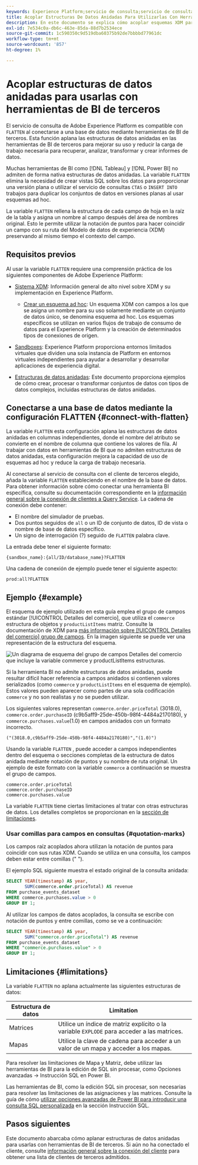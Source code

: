 ```yaml
---
keywords: Experience Platform;servicio de consulta;servicio de consulta;estructuras de datos anidadas;datos anidados;acoplar;datos anidados acoplados;
title: Acoplar Estructuras De Datos Anidadas Para Utilizarlas Con Herramientas De BI
description: En este documento se explica cómo acoplar esquemas XDM para todas las tablas y vistas durante una sesión al utilizar herramientas BI de terceros con servicio de consulta.
exl-id: 7e534c0a-db6c-463e-85da-88d7b2534ece
source-git-commit: 1c590350c9d519dba60375b92de7bbbbd77961dc
workflow-type: tm+mt
source-wordcount: '857'
ht-degree: 1%

---
```


# Acoplar estructuras de datos anidadas para usarlas con herramientas de BI de terceros

El servicio de consulta de Adobe Experience Platform es compatible con `FLATTEN` al conectarse a una base de datos mediante herramientas de BI de terceros. Esta función aplana las estructuras de datos anidadas en las herramientas de BI de terceros para mejorar su uso y reducir la carga de trabajo necesaria para recuperar, analizar, transformar y crear informes de datos.

Muchas herramientas de BI como [!DNL Tableau] y [!DNL Power BI] no admiten de forma nativa estructuras de datos anidadas. La variable `FLATTEN` elimina la necesidad de crear vistas SQL sobre los datos para proporcionar una versión plana o utilizar el servicio de consultas `CTAS` o `INSERT INTO` trabajos para duplicar los conjuntos de datos en versiones planas al usar esquemas ad hoc.

La variable `FLATTEN` rellena la estructura de cada campo de hoja en la raíz de la tabla y asigna un nombre al campo después del área de nombres original. Esto le permite utilizar la notación de puntos para hacer coincidir un campo con su ruta del Modelo de datos de experiencia (XDM) preservando al mismo tiempo el contexto del campo.

## Requisitos previos

Al usar la variable `FLATTEN` requiere una comprensión práctica de los siguientes componentes de Adobe Experience Platform:

* [Sistema XDM](../../xdm/home.md): Información general de alto nivel sobre XDM y su implementación en Experience Platform.

   * [Crear un esquema ad hoc](../../xdm/tutorials/ad-hoc.md): Un esquema XDM con campos a los que se asigna un nombre para su uso solamente mediante un conjunto de datos único, se denomina esquema ad hoc. Los esquemas específicos se utilizan en varios flujos de trabajo de consumo de datos para el Experience Platform y la creación de determinados tipos de conexiones de origen.

* [Sandboxes](../../sandboxes/home.md): Experience Platform proporciona entornos limitados virtuales que dividen una sola instancia de Platform en entornos virtuales independientes para ayudar a desarrollar y desarrollar aplicaciones de experiencia digital.

* [Estructuras de datos anidadas](./nested-data-structures.md): Este documento proporciona ejemplos de cómo crear, procesar o transformar conjuntos de datos con tipos de datos complejos, incluidas estructuras de datos anidadas.

## Conectarse a una base de datos mediante la configuración FLATTEN {#connect-with-flatten}

La variable `FLATTEN` esta configuración aplana las estructuras de datos anidadas en columnas independientes, donde el nombre del atributo se convierte en el nombre de columna que contiene los valores de fila. Al trabajar con datos en herramientas de BI que no admiten estructuras de datos anidadas, esta configuración mejora la capacidad de uso de esquemas ad hoc y reduce la carga de trabajo necesaria.

Al conectarse al servicio de consulta con el cliente de terceros elegido, añada la variable `FLATTEN` estableciendo en el nombre de la base de datos. Para obtener información sobre cómo conectar una herramienta BI específica, consulte su documentación correspondiente en la [información general sobre la conexión de clientes a Query Service](../clients/overview.md). La cadena de conexión debe contener:

* El nombre del simulador de pruebas.
* Dos puntos seguidos de `all` o un ID de conjunto de datos, ID de vista o nombre de base de datos específico.
* Un signo de interrogación (?) seguido de `FLATTEN` palabra clave.

La entrada debe tener el siguiente formato:

```terminal
{sandbox_name}:{all/ID/database_name}?FLATTEN
```

Una cadena de conexión de ejemplo puede tener el siguiente aspecto:

```terminal
prod:all?FLATTEN
```

## Ejemplo {#example}

El esquema de ejemplo utilizado en esta guía emplea el grupo de campos estándar [!UICONTROL Detalles del comercio], que utiliza el `commerce` estructura de objetos y `productListItems` matriz. Consulte la documentación de XDM para [más información sobre [!UICONTROL Detalles del comercio] grupo de campos](../../xdm/field-groups/event/commerce-details.md). En la imagen siguiente se puede ver una representación de la estructura del esquema.

![Un diagrama de esquema del grupo de campos Detalles del comercio que incluye la variable `commerce` y `productListItems` estructuras.](../images/essential-concepts/commerce-details.png)

Si la herramienta BI no admite estructuras de datos anidadas, puede resultar difícil hacer referencia a campos anidados si contienen valores serializados (como `commerce` y `productListItems` en el esquema de ejemplo). Estos valores pueden aparecer como partes de una sola codificación `commerce` y no son realistas y no se pueden utilizar.

Los siguientes valores representan `commerce.order.priceTotal` (3018.0), `commerce.order.purchaseID` (c9b5aff9-25de-450b-98f4-4484a2170180), y `commerce.purchases.value`(1.0) en campos anidados con un formato incorrecto.

```terminal
("(3018.0,c9b5aff9-25de-450b-98f4-4484a2170180)","(1.0)")
```

Usando la variable `FLATTEN` , puede acceder a campos independientes dentro del esquema o secciones completas de la estructura de datos anidada mediante notación de puntos y su nombre de ruta original. Un ejemplo de este formato con la variable `commerce` a continuación se muestra el grupo de campos.

```terminal
commerce.order.priceTotal
commerce.order.purchaseID
commerce.purchases.value
```

La variable `FLATTEN` tiene ciertas limitaciones al tratar con otras estructuras de datos. Los detalles completos se proporcionan en la [sección de limitaciones](#limitations).

### Usar comillas para campos en consultas {#quotation-marks}

Los campos raíz acoplados ahora utilizan la notación de puntos para coincidir con sus rutas XDM. Cuando se utiliza en una consulta, los campos deben estar entre comillas (&quot; &quot;).

El ejemplo SQL siguiente muestra el estado original de la consulta anidada:

```sql
SELECT YEAR(timestamp) AS year,
       SUM(commerce.order.priceTotal) AS revenue
FROM purchase_events_dataset
WHERE commerce.purchases.value > 0
GROUP BY 1;
```

Al utilizar los campos de datos acoplados, la consulta se escribe con notación de puntos y entre comillas, como se ve a continuación:

```sql
SELECT YEAR(timestamp) AS year,
       SUM("commerce.order.priceTotal") AS revenue
FROM purchase_events_dataset
WHERE "commerce.purchases.value" > 0
GROUP BY 1;
```

## Limitaciones {#limitations}

La variable `FLATTEN` no aplana actualmente las siguientes estructuras de datos:

| Estructura de datos | Limitation |
|---|---|
| Matrices | Utilice un índice de matriz explícito o la variable `EXPLODE` para acceder a las matrices. |
| Mapas | Utilice la clave de cadena para acceder a un valor de un mapa y acceder a los mapas. |

Para resolver las limitaciones de Mapa y Matriz, debe utilizar las herramientas de BI para la edición de SQL sin procesar, como Opciones avanzadas -> Instrucción SQL en Power BI.

Las herramientas de BI, como la edición SQL sin procesar, son necesarias para resolver las limitaciones de las asignaciones y las matrices. Consulte la guía de cómo [utilizar opciones avanzadas de Power BI para introducir una consulta SQL personalizada](../clients/power-bi.md#import-tables-using-custom-sql) en la sección Instrucción SQL.

## Pasos siguientes

Este documento abarcaba cómo aplanar estructuras de datos anidadas para usarlas con herramientas de BI de terceros. Si aún no ha conectado el cliente, consulte [información general sobre la conexión del cliente](../clients/overview.md) para obtener una lista de clientes de terceros admitidos.
